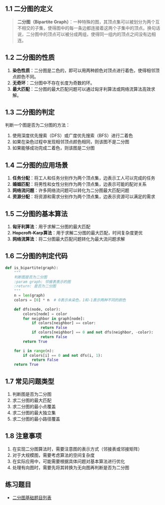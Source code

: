 ## 1.1 二分图的定义

> **二分图（Bipartite Graph）**：一种特殊的图，其顶点集可以被划分为两个互不相交的子集，使得图中的每一条边都连接着这两个子集中的顶点。换句话说，二分图中的顶点可以被分成两组，使得同一组内的顶点之间没有边相连。

## 1.2 二分图的性质

1. **染色性质**：二分图是二色的，即可以用两种颜色对顶点进行着色，使得相邻顶点颜色不同。
2. **无奇环**：二分图中不存在长度为奇数的环。
3. **最大匹配**：二分图的最大匹配问题可以通过匈牙利算法或网络流算法高效求解。

## 1.3 二分图的判定

判断一个图是否为二分图的方法：

1. 使用深度优先搜索（DFS）或广度优先搜索（BFS）进行二着色
2. 如果在染色过程中发现相邻顶点颜色相同，则该图不是二分图
3. 如果能够成功完成二着色，则该图是二分图

## 1.4 二分图的应用场景

1. **任务分配**：将工人和任务分别作为两个顶点集，边表示工人可以完成的任务
2. **婚姻匹配**：将男性和女性分别作为两个顶点集，边表示可能的配对关系
3. **网络流问题**：许多网络流问题可以转化为二分图最大匹配问题
4. **资源分配**：将资源和需求分别作为两个顶点集，边表示资源可以满足的需求

## 1.5 二分图的基本算法

1. **匈牙利算法**：用于求解二分图的最大匹配
2. **Hopcroft-Karp算法**：用于求解二分图的最大匹配，时间复杂度更优
3. **网络流算法**：将二分图最大匹配问题转化为最大流问题求解

## 1.6 二分图的判定代码

```python
def is_bipartite(graph):
    """
    判断图是否为二分图
    :param graph: 邻接表表示的图
    :return: 是否为二分图
    """
    n = len(graph)
    colors = [0] * n  # 0表示未染色，1和-1表示两种不同的颜色
    
    def dfs(node, color):
        colors[node] = color
        for neighbor in graph[node]:
            if colors[neighbor] == color:
                return False
            if colors[neighbor] == 0 and not dfs(neighbor, -color):
                return False
        return True
    
    for i in range(n):
        if colors[i] == 0 and not dfs(i, 1):
            return False
    return True
```

## 1.7 常见问题类型

1. 判断图是否为二分图
2. 求二分图的最大匹配
3. 求二分图的最小点覆盖
4. 求二分图的最大独立集
5. 求二分图的最小路径覆盖

## 1.8 注意事项

1. 在实现二分图算法时，需要注意图的表示方式（邻接表或邻接矩阵）
2. 对于大规模图，需要考虑算法的空间复杂度
3. 在实际应用中，可能需要根据具体问题对基本算法进行优化
4. 处理有向图时，需要先将其转换为无向图再判断是否为二分图

## 练习题目

- [二分图基础题目列表](https://github.com/ITCharge/AlgoNote/tree/main/docs/00_preface/00_06_categories_list.md#%E4%BA%8C%E5%88%86%E5%9B%BE%E5%9F%BA%E7%A1%80%E9%A2%98%E7%9B%AE)